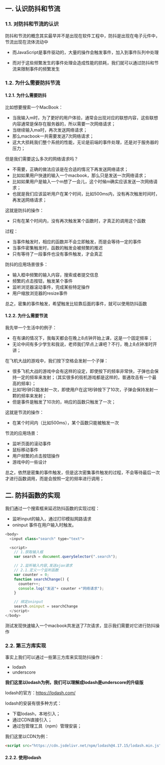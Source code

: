 ## 一. 认识防抖和节流

### 1.1. 对防抖和节流的认识

防抖和节流的概念其实最早并不是出现在软件工程中，防抖是出现在电子元件中，节流出现在流体流动中

+ 而JavaScript是事件驱动的，大量的操作会触发事件，加入到事件队列中处理

+ 而对于这些频繁发生的事件处理会造成性能的损耗，我们就可以通过防抖和节流来限制事件的频繁发生

### 1.2. 为什么需要防抖节流

#### 1.2.1. 为什么需要防抖

比如想要搜索一个MacBook：

- 当我输入m时，为了更好的用户体验，通常会出现对应的联想内容，这些联想内容通常是保存在服务器的，所以需要一次网络请求；
- 当继续输入ma时，再次发送网络请求；
- 那么macbook一共需要发送7次网络请求；
- 这大大损耗我们整个系统的性能，无论是前端的事件处理，还是对于服务器的压力；

但是我们需要这么多次的网络请求吗？

- 不需要，正确的做法应该是在合适的情况下再发送网络请求；
- 比如如果用户快速的输入一个macbook，那么只是发送一次网络请求；
- 比如如果用户是输入一个m想了一会儿，这个时候m确实应该发送一次网络请求；
- 也就是我们应该监听用户在某个时间，比如500ms内，没有再次触发时间时，再发送网络请求；

这就是防抖的操作：

+ 只有在某个时间内，没有再次触发某个函数时，才真正的调用这个函数

过程：

+ 当事件触发时，相应的函数并不会立即触发，而是会等待一定的事件
+ 当事件密集触发时，函数的触发会被频繁的推迟
+ 只有等待了一段事件也没有事件触发，才会真正

防抖的应用场景很多：

+ 输入框中频繁的输入内容，搜索或者提交信息
+ 频繁的点击按钮，触发某个事件
+ 监听浏览器滚动事件，完成某些特定操作
+ 用户缩放浏览器的resize事件

总之，密集的事件触发，希望触发比较靠后面的事件，就可以使用防抖函数

#### 1.2.2. 为什么需要节流

我先举一个生活中的例子：

- 在有课的情况下，我每天都会在晚上8点钟开始上课，这是一个固定频率；
- 无论中间有多少学生和我说，老师我们早点上课吧？不行，晚上8点钟准时开讲；

在飞机大战的游戏中，我们按下空格会发射一个子弹：

- 很多飞机大战的游戏中会有这样的设定，即使按下的频率非常快，子弹也会保持一定的频率来发射；（其实很多的街机游戏都是这样的，普通攻击有一个最高的频率）；
- 比如1秒钟只能发射一次，即使用户在这1秒钟按下了10次，子弹会保持发射一颗的频率来发射；
- 但是事件是触发了10次的，响应的函数只触发了一次；

这就是节流的操作：

+ 在某个时间内（比如500ms），某个函数只能被触发一次

节流的应用场景：

+ 监听页面的滚动事件
+ 鼠标移动事件
+ 用户频繁的点击按钮操作
+ 游戏中的一些设计

总之，依然是密集的事件触发，但是这次密集事件触发的过程，不会等待最后一次才进行函数调用，而是会按照一定的频率进行调用；

## 二. 防抖函数的实现

我们通过一个搜索框来延迟防抖函数的实现过程：

+ 监听input的输入，通过打印模拟网路请求
+ oninput 事件在用户输入时触发。

```js
<body>
  <input class="search" type="text">

  <script>
    // 1.获取输入框
    var search = document.querySelector(".search");

    // 2.监听输入内容,发送ajax请求
    // 2.1.定义一个监听函数
    var counter = 0;
    function searchChange() {
      counter++;
      console.log("发送"+ counter +"网络请求");
    }

    // 绑定oninput
    search.oninput = searchChange
  </script>
</body>
```

测试发现快速输入一个macbook共发送了7次请求，显示我们需要对它进行防抖操作

### 2.2. 第三方库实现

事实上我们可以通过一些第三方库来实现防抖操作：

- lodash
- underscore

**我们这里以lodash为例，我们可以理解成lodash是underscore的升级版**

lodash的官方：https://lodash.com/

lodash的安装有很多种方式：

- 下载lodash，本地引入；
- 通过CDN直接引入；
- 通过包管理工具（npm）管理安装；

我们这里以CDN为例：

```html
<script src="https://cdn.jsdelivr.net/npm/lodash@4.17.15/lodash.min.js"></script>
```

#### 2.2.2. 使用lodash